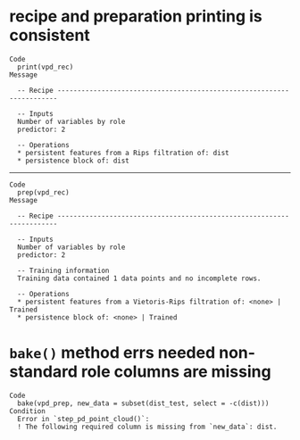 # recipe and preparation printing is consistent

    Code
      print(vpd_rec)
    Message
      
      -- Recipe ----------------------------------------------------------------------
      
      -- Inputs 
      Number of variables by role
      predictor: 2
      
      -- Operations 
      * persistent features from a Rips filtration of: dist
      * persistence block of: dist

---

    Code
      prep(vpd_rec)
    Message
      
      -- Recipe ----------------------------------------------------------------------
      
      -- Inputs 
      Number of variables by role
      predictor: 2
      
      -- Training information 
      Training data contained 1 data points and no incomplete rows.
      
      -- Operations 
      * persistent features from a Vietoris-Rips filtration of: <none> | Trained
      * persistence block of: <none> | Trained

# `bake()` method errs needed non-standard role columns are missing

    Code
      bake(vpd_prep, new_data = subset(dist_test, select = -c(dist)))
    Condition
      Error in `step_pd_point_cloud()`:
      ! The following required column is missing from `new_data`: dist.

